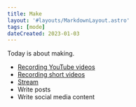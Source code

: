 ```yaml
---
title: Make
layout: '#layouts/MarkdownLayout.astro'
tags: [mode]
dateCreated: 2023-01-03
---
```


Today is about making.

- [Recording YouTube videos](/mode/record-youtube-video)
- [Recording short videos](/mode/record-short-video)
- [Stream](/mode/stream)
- Write posts
- Write social media content
